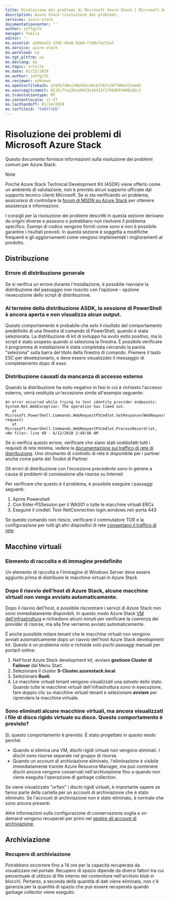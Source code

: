 ```yaml
---
title: Risoluzione dei problemi di Microsoft Azure Stack | Microsoft Docs
description: Azure Stack risoluzione dei problemi.
services: azure-stack
documentationcenter: ''
author: jeffgilb
manager: femila
editor: ''
ms.assetid: a20bea32-3705-45e8-9168-f198cfac51af
ms.service: azure-stack
ms.workload: na
ms.tgt_pltfrm: na
ms.devlang: na
ms.topic: article
ms.date: 01/23/2019
ms.author: jeffgilb
ms.reviewer: unknown
ms.openlocfilehash: a74fb749e130b565c44c637bfc16ff09e3314a05
ms.sourcegitcommit: 8115c7fa126ce9bf3e16415f275680f4486192c1
ms.translationtype: MT
ms.contentlocale: it-IT
ms.lasthandoff: 01/24/2019
ms.locfileid: "54857166"
---
```

# <a name="microsoft-azure-stack-troubleshooting"></a>Risoluzione dei problemi di Microsoft Azure Stack

Questo documento fornisce informazioni sulla risoluzione dei problemi comuni per Azure Stack. 

> [!NOTE]
> Poiché Azure Stack Technical Development Kit (ASDK) viene offerto come un ambiente di valutazione, non è previsto alcun supporto ufficiale dal supporto tecnico clienti Microsoft. Se si sta verificando un problema, assicurarsi di controllare la [forum di MSDN su Azure Stack](https://social.msdn.microsoft.com/Forums/azure/home?forum=azurestack) per ottenere assistenza e informazioni.  

I consigli per la risoluzione dei problemi descritti in questa sezione derivano da origini diverse e possono o potrebbero non risolvere il problema specifico. Esempi di codice vengono forniti come sono e non è possibile garantire i risultati previsti. In questa sezione è soggetta a modifiche frequenti e gli aggiornamenti come vengono implementati i miglioramenti al prodotto.

## <a name="deployment"></a>Distribuzione
### <a name="general-deployment-failure"></a>Errore di distribuzione generale
Se si verifica un errore durante l'installazione, è possibile riavviare la distribuzione del passaggio non riuscito con l'opzione - opzione riesecuzione dello script di distribuzione.  

### <a name="at-the-end-of-asdk-deployment-the-powershell-session-is-still-open-and-doesnt-show-any-output"></a>Al termine della distribuzione ASDK, la sessione di PowerShell è ancora aperta e non visualizza alcun output.
Questo comportamento è probabile che solo il risultato del comportamento predefinito di una finestra di comando di PowerShell, quando è stata selezionata. La distribuzione di kit di sviluppo ha avuto esito positivo, ma lo script è stato sospeso quando si seleziona la finestra. È possibile verificare il programma di installazione è stata completata cercando la parola "seleziona" sulla barra del titolo della finestra di comando.  Premere il tasto ESC per deselezionarlo, e deve essere visualizzato il messaggio di completamento dopo di esso.

### <a name="deployment-fails-due-to-lack-of-external-access"></a>Distribuzione causati da mancanza di accesso esterno
Quando la distribuzione ha esito negativo in fasi in cui è richiesto l'accesso esterno, verrà restituita un'eccezione simile all'esempio seguente:

```
An error occurred while trying to test identity provider endpoints: System.Net.WebException: The operation has timed out.
   at Microsoft.PowerShell.Commands.WebRequestPSCmdlet.GetResponse(WebRequest request)
   at Microsoft.PowerShell.Commands.WebRequestPSCmdlet.ProcessRecord()at, <No file>: line 48 - 8/12/2018 2:40:08 AM
```
Se si verifica questo errore, verificare che siano stati soddisfatti tutti i requisiti di rete minima, vedere la [documentazione sul traffico di rete di distribuzione](deployment-networking.md). Uno strumento di controllo di rete è disponibile per i partner anche come parte del Toolkit di Partner.

Gli errori di distribuzione con l'eccezione precedente sono in genere a causa di problemi di connessione alle risorse su Internet

Per verificare che questo è il problema, è possibile eseguire i passaggi seguenti:

1. Aprire Powershell
2. Con Enter-PSSession per il WAS01 o tutte le macchine virtuali ERCs
3. Eseguire il cmdlet: Test-NetConnection login.windows.net-porta 443

Se questo comando non riesce, verificare il commutatore TOR e la configurazione per tutti gli altri dispositivi di rete [consentano il traffico di rete](azure-stack-network.md).

## <a name="virtual-machines"></a>Macchine virtuali
### <a name="default-image-and-gallery-item"></a>Elemento di raccolta e di immagine predefinito
Un elemento di raccolta e l'immagine di Windows Server deve essere aggiunto prima di distribuire le macchine virtuali in Azure Stack.

### <a name="after-restarting-my-azure-stack-host-some-vms-may-not-automatically-start"></a>Dopo il riavvio dell'host di Azure Stack, alcune macchine virtuali non venga avviato automaticamente.
Dopo il riavvio dell'host, è possibile riscontrare i servizi di Azure Stack non sono immediatamente disponibili.  In questo modo Azure Stack [VM dell'infrastruttura](../azure-stack/asdk/asdk-architecture.md#virtual-machine-roles) e richiedono alcuni minuti per verificare la coerenza dei provider di risorse, ma alla fine verranno avviato automaticamente.

È anche possibile notare tenant che le macchine virtuali non vengono avviati automaticamente dopo un riavvio dell'host Azure Stack development kit. Questo è un problema noto e richiede solo pochi passaggi manuali per portarli online:

1.  Nell'host Azure Stack development kit, avviare **gestione Cluster di Failover** dal Menu Start.
2.  Selezionare il cluster **S-Cluster.azurestack.local**.
3.  Selezionare **Ruoli**.
4.  Le macchine virtuali tenant vengono visualizzati una *salvato* dello stato. Quando tutte le macchine virtuali dell'infrastruttura sono in esecuzione, fare doppio clic su macchine virtuali tenant e selezionare **avviare** per riprendere la macchina virtuale.

### <a name="i-have-deleted-some-virtual-machines-but-still-see-the-vhd-files-on-disk-is-this-behavior-expected"></a>Sono eliminati alcune macchine virtuali, ma ancora visualizzati i file di disco rigido virtuale su disco. Questo comportamento è previsto?
Sì, questo comportamento è previsto. È stato progettato in questo modo perché:

* Quando si elimina una VM, dischi rigidi virtuali non vengono eliminati. I dischi sono risorse separate nel gruppo di risorse.
* Quando un account di archiviazione eliminato, l'eliminazione è visibile immediatamente tramite Azure Resource Manager, ma può contenere dischi ancora vengono conservati nell'archiviazione fino a quando non viene eseguita l'operazione di garbage collection.

Se viene visualizzato "orfani" i dischi rigidi virtuali, è importante sapere se fanno parte della cartella per un account di archiviazione che è stato eliminato. Se l'account di archiviazione non è stato eliminato, è normale che sono ancora presenti.

Altre informazioni sulla configurazione di conservazione soglia e on demand vengono recuperati per primi nel [gestire gli account di archiviazione](azure-stack-manage-storage-accounts.md).

## <a name="storage"></a>Archiviazione
### <a name="storage-reclamation"></a>Recupero di archiviazione
Potrebbero occorrere fino a 14 ore per la capacità recuperata da visualizzare nel portale. Recupero di spazio dipende da diversi fattori tra cui percentuale di utilizzo di file interno del contenitore nell'archivio blob in blocchi. Pertanto, a seconda della quantità di dati viene eliminata, non c'è garanzia per la quantità di spazio che può essere recuperata quando garbage collector viene eseguito.


